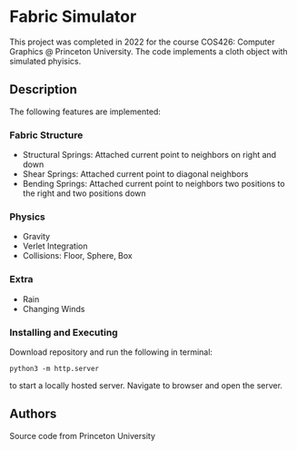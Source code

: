 # Fabric Simulator

This project was completed in 2022 for the course COS426: Computer Graphics @ Princeton University. The code implements a cloth object with simulated phyisics.

## Description

The following features are implemented:
### Fabric Structure
* Structural Springs: Attached current point to neighbors on right and down
* Shear Springs: Attached current point to diagonal neighbors
* Bending Springs: Attached current point to neighbors two positions to the right and two positions down

### Physics
* Gravity
* Verlet Integration
* Collisions: Floor, Sphere, Box

### Extra
* Rain
* Changing Winds

### Installing and Executing

Download repository and run the following in terminal:
```
python3 -m http.server
```
to start a locally hosted server. Navigate to browser and open the server.

## Authors

Source code from Princeton University
